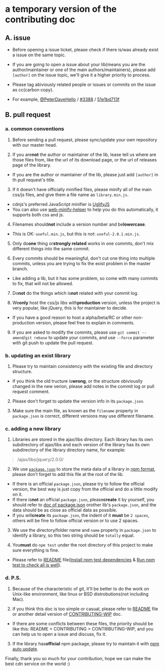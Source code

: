 # a temporary version of the contributing doc


## A. issue

* Before opening a issue ticket, please check if there is/was already exist a issue on the same topic.

* If you are going to open a issue about your lib(means you are the author/maintainer or one of the main authors/maintainers), please add `[author]` on the issue topic, we'll give it a higher priority to process.

* Please tag abiviously related people or issues or commits on the issue as cc(carbon copy).
 * For example, [@PeterDaveHello](https://github.com/PeterDaveHello) / [#3388](https://github.com/cdnjs/cdnjs/issues/3388) / [51e1bd713f](https://github.com/cdnjs/cdnjs/commit/51e1bd713fa31fec271bbbcf565131e77536bdf2)


## B. pull request

### a. common conventions

1. Before sending a pull request, please sync/update your own repository with our master head.

2. If you are**not** the author or maintainer of the lib, lease tell us where are those files from, like the url of its download page, or the url of releases page of the library.
* If you are the author or maintainer of the lib, please just add `[author]` in th pull request's title.

3. If it doesn't have officially minified files, please minify all of the main css/js files, and give them a file name as `library.min.js`.
* cdnjs's preferred JavaScript minifier is [UglifyJS](http://marijnhaverbeke.nl/uglifyjs "UglifyJS")
* You can also use [web-minify-helper](https://github.com/PeterDaveHello/web-minify-helper "web-minify-helper") to help you do this automatically, it supports both css and js.

4. Filenames should**not** include a version number and be**lowercase**.
* This is OK: `useful.min.js`, but this is not: `useful-2.0.1.min.js`.

5. Only do**one** thing or**strongly related** works in one commits, don't mix different things into the same commit.

6. Every commits should be meaningful, don't cut one thing into multiple commits, unless you are trying to fix the exist problem in the master branch.
* Like adding a lib, but it has some problem, so come with many commits to fix, that will not be allowed.

7. Do**not** do the things which is**not** related with your commit log.

8. We**only** host the css/js libs with**production** version, unless the project is very popular, like jQuery, this is for maintainer to decide.
* If you have a good reason to host a alpha/beta/RC or other non-production version, please feel free to explain in comments.

9. If you are asked to modify the commits, please use `git commit --amend`/`git rebase` to update your commits, and use `--force` parameter with git push to update the pull request.

### b. updating an exist library

1. Please try to maintain consistency with the existing file and directory structure.
* If you think the old tructure is**wrong**, or the structure obiviouslly changed in the new verion, please add notes in the commit log or pull request comment.

2. Please don't forget to update the version info in its `package.json`.

3. Make sure the main file, as known as the `filename` property in `package.json` is correct, different versions may use different filename.

### c. adding a new library

1. Libraries are stored in the ajax/libs directory. Each library has its own subdirectory of ajax/libs and each version of the library has its own subdirectory of the library directory name, for example:
 > /ajax/libs/jquery/2.0.0/

2. We use [`package.json`](https://www.npmjs.org/doc/package.json.html) to store the meta data of a library in [npm format](https://www.npmjs.org/doc/package.json.html), please don't forget to add this file at the root of the lib.
* If there is an official `package.json`, please try to follow the official version, the best way is just copy from the official and do a little modify on it.
* If there is**not** an official `package.json`, please**create** it by yourself, you should refer to [doc of package.json](https://www.npmjs.org/doc/package.json.html) orother lib's `package.json`, and the data should be as close as official data as possible.
 * If you will**create** its `package.json`, the indent of it **must** be `2 spaces`, others will be fine to follow official version or to use 2 spaces.

3. We use the directory/folder name and `name` property in `package.json` to identify a library, so this two string should be `totally` equal.

4. You**must** do `npm test` under the root directory of this project to make sure everything is fine.
* Please refer to [README](https://github.com/cdnjs/cdnjs/blob/master/README.md) file([Install npm test dependencies](https://github.com/cdnjs/cdnjs/blob/master/README.md#install-npm-test-dependencies) & [Run npm test to check all is well](https://github.com/cdnjs/cdnjs/blob/master/README.md#run-npm-test-to-check-all-is-well)).

### d. P.S.

1. Because of the characteristic of git, it'll be better to do the work on Unix-like environment, like linux or BSD distrobutions(not including Mac).

2. If you think this doc is too simple or casual, please refer to [README](https://github.com/cdnjs/cdnjs/blob/master/README.md) file or another detail version of [CONTRIBUTING-WIP](https://github.com/cdnjs/cdnjs/blob/master/CONTRIBUTING-WIP.md) doc.
* If there are some conflicts between these files, the priority should be like this: README > CONTRIBUTING > CONTRIBUTING-WIP, and you can help us to open a issue and discuss, fix it.

3. If the library has**official** npm package, please try to maintain it with [npm auto update](https://github.com/cdnjs/cdnjs#enabling-npm-auto-update).


Finally, thank you so much for your contribution, hope we can make the best cdn service on the world :)
